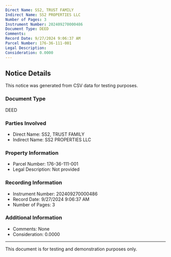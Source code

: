 ```yaml
---
Direct Name: SS2, TRUST FAMILY
Indirect Name: SS2 PROPERTIES LLC
Number of Pages: 3
Instrument Number: 202409270000486
Document Type: DEED
Comments: 
Record Date: 9/27/2024 9:06:37 AM
Parcel Number: 176-36-111-001
Legal Description: 
Consideration: 0.0000
---
```


## Notice Details

This notice was generated from CSV data for testing purposes.

### Document Type
DEED

### Parties Involved
- Direct Name: SS2, TRUST FAMILY
- Indirect Name: SS2 PROPERTIES LLC

### Property Information
- Parcel Number: 176-36-111-001
- Legal Description: Not provided

### Recording Information
- Instrument Number: 202409270000486
- Record Date: 9/27/2024 9:06:37 AM
- Number of Pages: 3

### Additional Information
- Comments: None
- Consideration: 0.0000

---

This document is for testing and demonstration purposes only.
